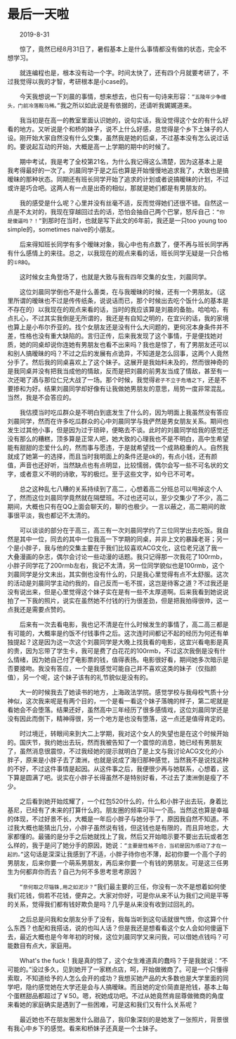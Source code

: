 # 最后一天啦

&emsp;&emsp;2019-8-31

&emsp;&emsp;惊了，竟然已经8月31日了，暑假基本上是什么事情都没有做的状态，完全不想学习。

&emsp;&emsp;就连编程也是，根本没有动一个字。时间太快了，还有四个月就要考研了，不过我觉得以我的才智，考研根本是小case的。

&emsp;&emsp;今天我想说一下刘晨的事情，想来想去，也只有一句诗来形容：`“五陵年少争缠头，门前冷落鞍马稀。”`我之所以如此说是有依据的，还请听我娓娓道来。

&emsp;&emsp;我当初是在高一的教室里面认识她的，说句实话，我没觉得这个女的有什么好看的地方。又听说是个和桥的妹子，说不上什么好感，总觉得是个乡下土妹子的人设。刚开始大家自然没有什么交集，虽然我是她的后桌，不过基本没有怎么说过话的。要说起互动的开始，大概是高一上学期的期中的时候了。

&emsp;&emsp;期中考试，我是考了全校第21名，为什么我记得这么清楚，因为这基本上是我考得最好的一次了。刘晨同学于是之后也算是开始慢慢地追求我了，大致也是搞暧昧的那种状态。同期还有班长同学开始了追求的计划或者说搞暧昧的计划，不过或许是巧合吧。这两人有一点是出奇的相似，那就是她们都是有男朋友的。

&emsp;&emsp;我的感受是什么呢？心里并没有丝毫不适，反而觉得她们还很不错。自然这一点是不太对的，我现在穿越回过去的话，恐怕会抽自己两个巴掌，怒斥自己：`“你是傻逼吗？！”`到那时在当时，也就是写下此文的6年前，我还是一只too young too simple的，sometimes naive的小朋友。

&emsp;&emsp;后来得知班长同学有多个暧昧对象，我心中也有点数了，便不再与班长同学再有什么感情上的来往。总之，以我现在的观点来看的话，班长同学无疑是一只合格的`①RBQ`。

&emsp;&emsp;这时候女主角登场了，也就是大致与我有四年交集的女生，刘晨同学。

&emsp;&emsp;这位刘晨同学倒也不是什么善类，在与我暧昧的时候，还有一个男朋友。（这里所谓的暧昧也不过是传传纸条，说说话而已，那个时候出去吃个饭什么的基本是不存在的）以我现在的观点来看的话，当时的我应该算是刘晨的备胎。哈哈哈，有点扎心，不过其实我倒是无所谓的，我还是有自知之明的，在宜兴的话，我的家境也算上是小布尔乔亚的。找个女朋友还是没有什么大问题的，更何况本身条件并不差，性格也没有重大缺陷的。言归正传，后来我发现了这个事情，于是便找她对质，她的同桌却说你连她有男朋友也看不出来吗？我也是惊了，有了男朋友还可以和别人搞暧昧的吗？不过之后的发展有点诡异，不知道是怎么回事，这两个人竟然分手了。然后我的同桌喜欢上了这个妹子。这展开是我始料未及的，然而很神奇的是我同桌并没有把我当成他的情敌，反而是把刘晨的前男友当成了情敌，甚至有一次还喝了酒与那位仁兄大战了一场。那个时候，我觉得`君子不立于危墙之下`，还是不要掺和为好。结果刘晨同学却好像有让我做她男朋友的意思，局势一度非常混乱。当然，我是不会答应的。

&emsp;&emsp;我估摸当时吃瓜群众是不明白到底发生了什么的，因为明面上我虽然没有答应刘晨同学，然而在许多吃瓜群众的心中刘晨同学与我俨然是男女朋友关系。期间也发生过其他小事，但是因为过于琐碎，便略去不谈。此时的刘晨同学给我的感觉还没有那么的糟糕，顶多算是正常人吧，她大致的心理我也不是不明白，高中生希望能有甜甜的恋爱什么的，然而事与愿违，于是就希望找一个成熟稳重的人。自然我就成了她第一的选择，而且当时我明面上的条件还是ok的，有点小钱，还有颜值，声音也还好听，当然缺点也有点明显，比较懦弱，偶尔会写一些不可名状的文字，或者意义不明的诗歌，写的极烂。至于这些文字，如今已不可考。

&emsp;&emsp;总之这种乱七八糟的关系持续到了高二，心想着高二分班总可以甩掉这个人了，然而这位刘晨同学竟然就在隔壁班。不过也还可以，至少交集少了不少，高二期间，大概也只有在QQ上面会聊天的，聊的也极少。一言以蔽之，高二期间的故事很平淡，我也都记不太清的。

&emsp;&emsp;可以谈谈的部分在于高三，高三有一次刘晨同学约了三位同学出去吃饭。我自然是其中一位，同去的其中一位我高一下学期的同桌，并非上文的暴躁老哥；另一个是小胖子，我与他的交集主要在于我们比较喜欢ACG文化，这位老兄送了我一大叠漫画的杂志，偶尔会讨论一些动漫的话题。我只记得那一次我花了100rmb，小胖子同学花了200rmb左右，我记不太清，另一位同学貌似也是100rmb，这个刘晨同学是分文未出，其实倒也没有什么的，只是我心里觉得有点不太舒服。这次的活动是刘晨同学主动约我的，自己反而一毛不拔，这岂是待客之道？不过我还是没有说出来，但是心里觉得这个妹子实在是有一些不太厚道啊。后来我看到她说说拍了一下我的照片，说实在虽然她不付钱的行为很差劲，但是把我拍得很帅，这一点我还是需要点赞的。

&emsp;&emsp;后来有一次去看电影，我也记不清是在什么时候发生的事情了，高二高三都是有可能的，大概率是约饭不付钱事件之后。这次连时间都记不起的经历为何还有单独提起？这是因为这一次这个刘晨同学是大晚上找我看的电影，这宜兴看电影是真的贵，因为忘带了学生卡，我可是费了白花花的100rmb，不过这次我倒是没有什么情绪，因为她自己付了电影票的钱，值得表扬。电影很好看，期间她多次暗示是否要接吻。我没有答应，一个是我感觉可能自己并不喜欢这类的妹子（仅指颜值），另一个呢，这个妹子该有的礼节貌似是没有的。

&emsp;&emsp;大一的时候我去了她读书的地方，上海政法学院。感觉学校与我母校气质十分神似，这次我来呢是有两个目的，一个是看一看这个妹子落魄的样子，第二呢就是看她会不会堕落。结果还好，虽然高中三年经历了很多感情戏，这位刘晨同学还是没有因此而倒下，精神得很，另一个地方是也没有堕落，这一点还是值得肯定的。

&emsp;&emsp;时过境迁，转眼间来到大二上学期，我对这个女人的失望也是在这个时候开始的。国庆节，我约她出去玩，然而我被告知了一个震惊的消息，她已经有男朋友了，虽然消息很震惊，不过我经她的提示就明白了是上文与我讨论ACG文化的小胖子，原来是小胖子去了澳洲，也就是说成了海归那种感觉，当然我不是说找这种的不好，不过这件事情是起因。从这件事之后，我便很少再与她联系，心想着，这下算是圆满了吧。说实在小胖子长得虽然不是特别好看，不过去了澳洲倒是瘦了不少。

&emsp;&emsp;之后看到她开始炫耀了，一个红包520什么的，什么和小胖子出去玩，身着比基尼，已经有了未来的打算什么的。朋友圈的频率可叫一个高。当然这也算是幸福的体现，不过好景不长，大概是一年后小胖子与她分手了，原因我自然不知道。不过我大概也能猜出几分，小胖子虽然说有钱，但这钱也是有限的，而且异地恋，大家都懂的。最骚的是分手之后她就找上了我，然后又开始暗示要不要出去玩或者怎么样的，我于是问了她分手的原因，她说：`“主要是性格不合，当初是因为感动了才在一起的。”`这句话是深深让我感到了不适，小胖子待你也不薄，起初你要一个高个子的男朋友，后来你要一个萌系男朋友，再后来你要一个有钱的男朋友。可是这三任男生为何都弃你而去？自己为何不多思考思考原因？

&emsp;&emsp;`“奈何取之尽锱铢,用之如泥沙？”`我们最主要的三任，你没有一次不是想着如何使我们花钱，倘若不花钱，便弃之。大家对你好，可是你从来不认为我们之间是平等的关系，觉得我们都有钱好欺负是吗？几乎是从来没有收到过回礼的。

&emsp;&emsp;之后总是问我和女朋友分手了没有，我每当听到这句话就很气愤，你这算个什么东西？也配和我搭话，说的也叫人话？但是我还是想看看这个女人会如何傻逼下去，最近大概也是今年年初的时候，这位刘晨同学又来问我，可以借她点钱吗？可能数目有点大，家庭用。

&emsp;&emsp;What's the fuck！我是真的惊了，这个女生难道真的蠢吗？于是我就说：“不可能的。”没过多久，见到她开了一家糕点店，呵，开始做微商了。可是一个只懂得索取，不知道给予的人怎么会开的成功？我想买她产品的大多数也是大学里面的同学吧，隐约感觉她在大学还是会与人搞暧昧。而且她的定价简直是抢钱，基本上每个蛋糕甜品都超过了￥50。嗯，祝她成功吧。不过从她竟然肯屈尊做微商的角度来看她的家庭确实是遇到了一些困难，可是这和我们又有什么关系呢？

&emsp;&emsp;最近她也不在朋友圈发什么甜品了，我印象深刻的是她发了一张照片，背景很有我心中乡下的感觉。看来和桥妹子还真是一个土妹子。
